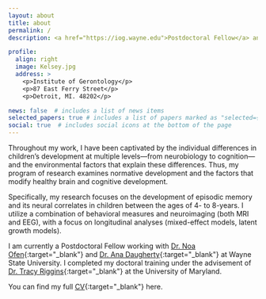 ```yaml
---
layout: about
title: about
permalink: /
description: <a href="https://iog.wayne.edu">Postdoctoral Fellow</a> and lover of the brain and coffee.

profile:
  align: right
  image: Kelsey.jpg
  address: >
    <p>Institute of Gerontology</p>
    <p>87 East Ferry Street</p>
    <p>Detroit, MI. 48202</p>

news: false  # includes a list of news items
selected_papers: true # includes a list of papers marked as "selected={true}"
social: true  # includes social icons at the bottom of the page
---
```


Throughout my work, I have been captivated by the individual differences in children’s development at multiple levels—from neurobiology to cognition—and the environmental factors that explain these differences. Thus, my program of research examines normative development and the factors that modify healthy brain and cognitive development. 

Specifically, my research focuses on the development of episodic memory and its neural correlates in children between the ages of 4- to 8-years. I utilize a combination of behavioral measures and neuroimaging (both MRI and EEG), with a focus on longitudinal analyses (mixed-effect models, latent growth models).

I am currently a Postdoctoral Fellow working with [Dr. Noa Ofen](http://ofenlab.wayne.edu){:target="\_blank"} and [Dr. Ana Daugherty](https://s.wayne.edu/healthyaging/){:target="\_blank"} at Wayne State University. I completed my doctoral training under the advisement of [Dr. Tracy Riggins](http://ncdl.umd.edu){:target="\_blank"} at the University of Maryland. 

You can find my full [CV](https://kcanada.github.io/assets/pdf/Canada_Kelsey_CV_21.pdf){:target="\_blank"} here.
